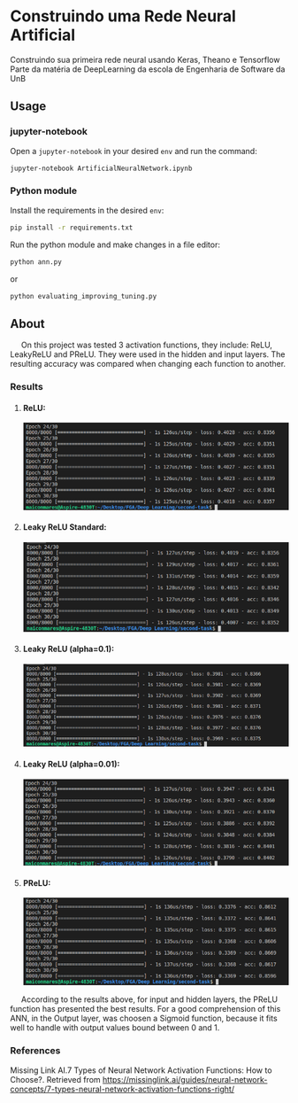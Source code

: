 # Construindo uma Rede Neural Artificial

Construindo sua primeira rede neural usando Keras, Theano e Tensorflow
Parte da matéria de DeepLearning da escola de Engenharia de Software da UnB

## Usage

### jupyter-notebook

Open a `jupyter-notebook` in your desired `env` and run the command:

```sh
jupyter-notebook ArtificialNeuralNetwork.ipynb
```
### Python module

Install the requirements in the desired `env`:

```sh
pip install -r requirements.txt
```

Run the python module and make changes in a file editor:

```sh
python ann.py
```

or

```sh
python evaluating_improving_tuning.py
```

## About 
<p style="text-indent:20px">On this project was tested 3 activation functions, they include: ReLU, LeakyReLU and PReLU. They were used in the hidden and input layers. The resulting accuracy was compared when changing each function to another.
</p>

### Results
<ol>
    <li>
        <h4>ReLU:</h4>
        <img src="./images/relu.png"/>
    </li>
    <li>
        <h4>Leaky ReLU Standard:</h4>
        <img src="images/leaky_relu_standard.png"/>
    </li>
    <li>
        <h4>Leaky ReLU (alpha=0.1):</h4>
        <img src="images/leaky_relu_alpha_0.1.png"/>
    </li>
    <li>
        <h4>Leaky ReLU (alpha=0.01):</h4>
        <img src="images/leaky_relu_alpha_0.01.png"/>
    </li>
    <li>
        <h4>PReLU:</h4>
        <img src="images/prelu.png"/>
    </li>
</ol>

<p style="text-indent:20px">According to the results above, for input and hidden layers, the PReLU function has presented the best results. For a good comprehension of this ANN, in the Output layer, was choosen a Sigmoid function, because it fits well to handle with output values bound between 0 and 1.</p>

<h3 style="text-weight:bold">References</h3>
<p>Missing Link AI.7 Types of Neural Network Activation Functions: How to Choose?. Retrieved from <a href="https://missinglink.ai/guides/neural-network-concepts/7-types-neural-network-activation-functions-right/">https://missinglink.ai/guides/neural-network-concepts/7-types-neural-network-activation-functions-right/</a> </p>
